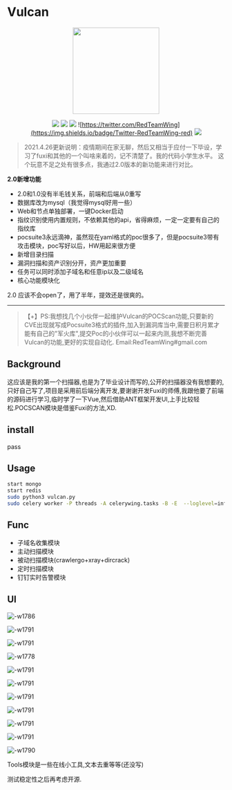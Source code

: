 # Vulcan
<center>
<img src="media/zhuque2.png" width="200px" />
</center>
<center>

![](https://img.shields.io/badge/Python3.7-Vue-brightgreen)
![](https://img.shields.io/badge/Celery-MongoDB-yellow)
![](https://img.shields.io/badge/定时执行-分布式-blue)
![https://twitter.com/RedTeamWing](https://img.shields.io/badge/Twitter-RedTeamWing-red)
![](https://img.shields.io/badge/Weibo-RedTeamWing-green)
</center>


> 2021.4.26更新说明：疫情期间在家无聊，然后又相当于应付一下毕设，学习了fuxi和其他的一个叫啥来着的，记不清楚了。我的代码小学生水平。
> 这个玩意不足之处有很多点，我通过2.0版本的新功能来进行对比。

**2.0新增功能**

- 2.0和1.0没有半毛钱关系，前端和后端从0重写
- 数据库改为mysql（我觉得mysql好用一些）
- Web和节点单独部署，一键Docker启动
- 指纹识别使用内置规则，不依赖其他的api，省得麻烦，一定一定要有自己的指纹库
- pocsuite3永远滴神，虽然现在yaml格式的poc很多了，但是pocsuite3带有攻击模块，poc写好以后，HW用起来很方便
- 新增目录扫描
- 漏洞扫描和资产识别分开，资产更加重要
- 任务可以同时添加子域名和任意ip以及二级域名
- 核心功能模块化

2.0 应该不会open了，用了半年，提效还是很爽的。


------


> 【+】PS:我想找几个小伙伴一起维护Vulcan的POCScan功能,只要新的CVE出现就写成Pocsuite3格式的插件,加入到漏洞库当中,需要日积月累才能有自己的"军火库",提交Poc的小伙伴可以一起来内测,我想不断完善Vulcan的功能,更好的实现自动化. Email:RedTeamWing#gmail.com

## Background

这应该是我的第一个扫描器,也是为了毕业设计而写的,公开的扫描器没有我想要的,只好自己写了,项目是采用前后端分离开发,要谢谢开发Fuxi的师傅,我跟他要了前端的源码进行学习,临时学了一下Vue,然后借助ANT框架开发UI,上手比较轻松.POCSCAN模块是借鉴Fuxi的方法,XD.

## install
pass
## Usage

```bash
start mongo
start redis
sudo python3 vulcan.py
sudo celery worker -P threads -A celerywing.tasks -B -E  --loglevel=info
```

## Func
- 子域名收集模块
- 主动扫描模块
- 被动扫描模块(crawlergo+xray+dircrack)
- 定时扫描模块
- 钉钉实时告警模块

## UI
![-w1786](media/15873711578318.jpg)

![-w1791](media/15873711943785.jpg)

![-w1791](media/15873712281811.jpg)

![-w1778](media/15873712454377.jpg)

![-w1791](media/15873712616514.jpg)



![-w1791](media/15873712878398.jpg)

![-w1791](media/15873712998591.jpg)

![-w1791](media/15873713265929.jpg)

![-w1791](media/15873713481580.jpg)

![-w1791](media/15873713760082.jpg)

![-w1790](media/15873713892332.jpg)

Tools模块是一些在线小工具,文本去重等等(还没写)

测试稳定性之后再考虑开源.
